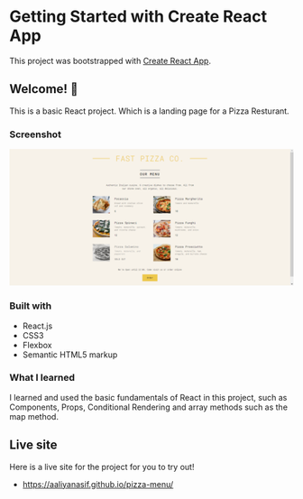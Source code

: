 # Getting Started with Create React App

This project was bootstrapped with [Create React App](https://github.com/facebook/create-react-app).

## Welcome! 👋

This is a basic React project. Which is a landing page for a Pizza Resturant.

### Screenshot

![screenshot](/public/ss.png)

### Built with

- React.js
- CSS3
- Flexbox
- Semantic HTML5 markup

### What I learned

I learned and used the basic fundamentals of React in this project, such as Components, Props, Conditional Rendering and array methods such as the map method.

## Live site

Here is a live site for the project for you to try out!

- https://aaliyanasif.github.io/pizza-menu/
